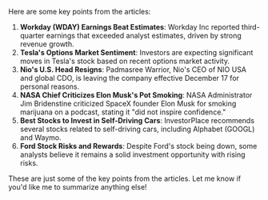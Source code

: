Here are some key points from the articles:

1. **Workday (WDAY) Earnings Beat Estimates**: Workday Inc reported third-quarter earnings that exceeded analyst estimates, driven by strong revenue growth.
2. **Tesla's Options Market Sentiment**: Investors are expecting significant moves in Tesla's stock based on recent options market activity.
3. **Nio's U.S. Head Resigns**: Padmasree Warrior, Nio's CEO of NIO USA and global CDO, is leaving the company effective December 17 for personal reasons.
4. **NASA Chief Criticizes Elon Musk's Pot Smoking**: NASA Administrator Jim Bridenstine criticized SpaceX founder Elon Musk for smoking marijuana on a podcast, stating it "did not inspire confidence."
5. **Best Stocks to Invest in Self-Driving Cars**: InvestorPlace recommends several stocks related to self-driving cars, including Alphabet (GOOGL) and Waymo.
6. **Ford Stock Risks and Rewards**: Despite Ford's stock being down, some analysts believe it remains a solid investment opportunity with rising risks.

These are just some of the key points from the articles. Let me know if you'd like me to summarize anything else!